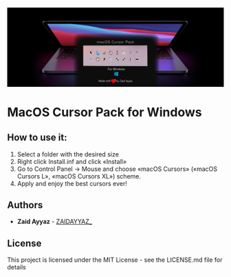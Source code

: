 ![macOS cursor pack for Windows](https://github.com/Zaid-Ayyaz/macOS-Cursor-Pack-for-Windows/blob/main/screenshot.jpg)




# MacOS Cursor Pack for Windows

## How to use it:

1. Select a folder with the desired size
2. Right click Install.inf and click «Install» 
3. Go to Control Panel → Mouse and choose «macOS Cursors» («macOS Cursors L», «macOS Cursors XL») scheme. 
4. Apply and enjoy the best cursors ever!

## Authors

* **Zaid Ayyaz** - [ZAIDAYYAZ_](https://azad.co)

## License

This project is licensed under the MIT License - see the LICENSE.md file for details
